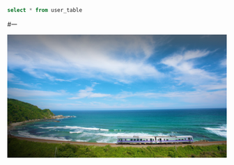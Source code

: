 ```sql
select * from user_table
```
#一

![](https://github.com/ZhanglupingCDU/testgit2/blob/master/test1/1002230.jpg)